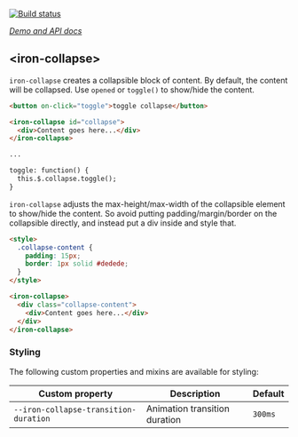 [![Build status](https://travis-ci.org/PolymerElements/iron-collapse.svg?branch=master)](https://travis-ci.org/PolymerElements/iron-collapse)

_[Demo and API docs](https://elements.polymer-project.org/elements/iron-collapse)_


## &lt;iron-collapse&gt;

`iron-collapse` creates a collapsible block of content.  By default, the content
will be collapsed.  Use `opened` or `toggle()` to show/hide the content.

```html
<button on-click="toggle">toggle collapse</button>

<iron-collapse id="collapse">
  <div>Content goes here...</div>
</iron-collapse>

...

toggle: function() {
  this.$.collapse.toggle();
}
```

`iron-collapse` adjusts the max-height/max-width of the collapsible element to show/hide
the content.  So avoid putting padding/margin/border on the collapsible directly,
and instead put a div inside and style that.

```html
<style>
  .collapse-content {
    padding: 15px;
    border: 1px solid #dedede;
  }
</style>

<iron-collapse>
  <div class="collapse-content">
    <div>Content goes here...</div>
  </div>
</iron-collapse>
```

### Styling

The following custom properties and mixins are available for styling:

| Custom property | Description | Default |
| --- | --- | --- |
| `--iron-collapse-transition-duration` | Animation transition duration | `300ms` |


